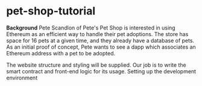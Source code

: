# pet-shop-tutorial
**Background**
Pete Scandlon of Pete's Pet Shop is interested in using Ethereum as an efficient way to handle their pet adoptions. 
The store has space for 16 pets at a given time, and they already have a database of pets. 
As an initial proof of concept, Pete wants to see a dapp which associates an Ethereum address with a pet to be adopted.

The website structure and styling will be supplied. Our job is to write the smart contract and front-end logic for its usage.
Setting up the development environment
